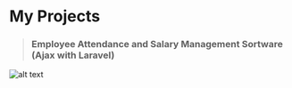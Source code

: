# My Projects

> ### Employee Attendance and Salary Management Sortware (Ajax with Laravel)
![alt text](https://raw.githubusercontent.com/sourovpal/sourovpal/main/project/project-3.gif)


